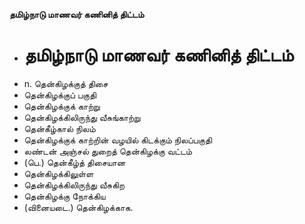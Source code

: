 **தமிழ்நாடு மாணவர் கணினித் திட்டம்**
- # தமிழ்நாடு மாணவர் கணினித் திட்டம்
- n. தென்கிழக்குத் திசை
- தென்கிழக்குப் பகுதி
- தென்கிழக்குக் காற்று
- தென்கிழக்கிலிருந்து வீசுங்காற்று
- தென்கீழ்கால் நிலம்
- தென்கிழக்குக் காற்றின் வழயில் கிடக்கும் நிலப்பகுதி
- லண்டன் அஞ்சல் துறைத் தென்கிழக்கு வட்டம்
- (பெ.) தென்கீழ்த் திசையான
- தென்கிழக்கிலுள்ள
- தென்கிழக்கிலிருந்து வீசுகிற
- தென்கிழக்கு நோக்கிய
- (வினையடை.) தென்கிழக்காக.

